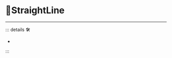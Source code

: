 # 🔻<via>StraightLine</via>

---

<!-- =================================================== -->
<!-- =================================================== -->
<!-- =================================================== -->
<!-- =================================================== -->
<!-- =================================================== -->
::: details 🛠

-

:::

